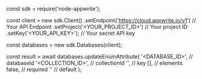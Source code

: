 const sdk = require('node-appwrite');

const client = new sdk.Client()
    .setEndpoint('https://cloud.appwrite.io/v1') // Your API Endpoint
    .setProject('&lt;YOUR_PROJECT_ID&gt;') // Your project ID
    .setKey('&lt;YOUR_API_KEY&gt;'); // Your secret API key

const databases = new sdk.Databases(client);

const result = await databases.updateEnumAttribute(
    '<DATABASE_ID>', // databaseId
    '<COLLECTION_ID>', // collectionId
    '', // key
    [], // elements
    false, // required
    '<DEFAULT>' // default
);
